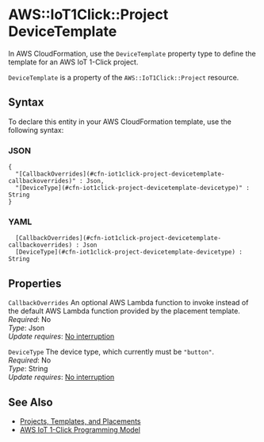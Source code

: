 # AWS::IoT1Click::Project DeviceTemplate<a name="aws-properties-iot1click-project-devicetemplate"></a>

In AWS CloudFormation, use the `DeviceTemplate` property type to define the template for an AWS IoT 1\-Click project\.

`DeviceTemplate` is a property of the `AWS::IoT1Click::Project` resource\.

## Syntax<a name="aws-properties-iot1click-project-devicetemplate-syntax"></a>

To declare this entity in your AWS CloudFormation template, use the following syntax:

### JSON<a name="aws-properties-iot1click-project-devicetemplate-syntax.json"></a>

```
{
  "[CallbackOverrides](#cfn-iot1click-project-devicetemplate-callbackoverrides)" : Json,
  "[DeviceType](#cfn-iot1click-project-devicetemplate-devicetype)" : String
}
```

### YAML<a name="aws-properties-iot1click-project-devicetemplate-syntax.yaml"></a>

```
﻿  [CallbackOverrides](#cfn-iot1click-project-devicetemplate-callbackoverrides) : Json
﻿  [DeviceType](#cfn-iot1click-project-devicetemplate-devicetype) : String
```

## Properties<a name="aws-properties-iot1click-project-devicetemplate-properties"></a>

`CallbackOverrides`  <a name="cfn-iot1click-project-devicetemplate-callbackoverrides"></a>
An optional AWS Lambda function to invoke instead of the default AWS Lambda function provided by the placement template\.  
*Required*: No  
*Type*: Json  
*Update requires*: [No interruption](https://docs.aws.amazon.com/AWSCloudFormation/latest/UserGuide/using-cfn-updating-stacks-update-behaviors.html#update-no-interrupt)

`DeviceType`  <a name="cfn-iot1click-project-devicetemplate-devicetype"></a>
The device type, which currently must be `"button"`\.  
*Required*: No  
*Type*: String  
*Update requires*: [No interruption](https://docs.aws.amazon.com/AWSCloudFormation/latest/UserGuide/using-cfn-updating-stacks-update-behaviors.html#update-no-interrupt)

## See Also<a name="aws-properties-iot1click-project-devicetemplate--seealso"></a>
+ [Projects, Templates, and Placements](https://docs.aws.amazon.com/iot-1-click/latest/developerguide/1click-PTP.html)
+ [AWS IoT 1\-Click Programming Model](https://docs.aws.amazon.com/iot-1-click/latest/developerguide/1click-programming.html)